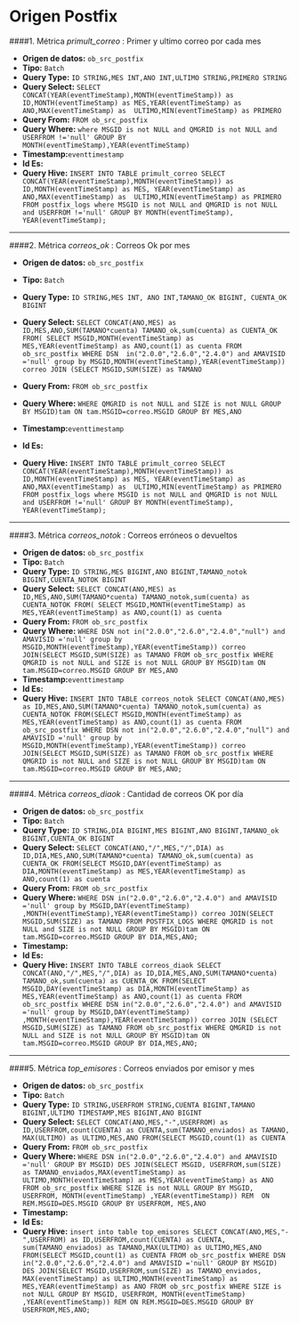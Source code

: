 # Origen Postfix

####1. Métrica *primult_correo* : Primer y ultimo correo por cada mes

- **Origen de datos:** `ob_src_postfix`
- **Tipo:** `Batch`
- **Query Type:** `ID STRING,MES INT,ANO INT,ULTIMO STRING,PRIMERO STRING`
- **Query Select:** `SELECT CONCAT(YEAR(eventTimeStamp),MONTH(eventTimeStamp)) as ID,MONTH(eventTimeStamp) as MES,YEAR(eventTimeStamp) as ANO,MAX(eventTimeStamp) as  ULTIMO,MIN(eventTimeStamp) as PRIMERO`
- **Query From:** `FROM ob_src_postfix`
- **Query Where:** `where MSGID is not NULL and QMGRID is not NULL and USERFROM !='null' GROUP BY MONTH(eventTimeStamp),YEAR(eventTimeStamp)`
- **Timestamp:**`eventtimestamp`
- **Id Es:**
- **Query Hive:** `INSERT INTO TABLE primult_correo SELECT CONCAT(YEAR(eventTimeStamp),MONTH(eventTimeStamp)) as ID,MONTH(eventTimeStamp) as MES,
YEAR(eventTimeStamp) as ANO,MAX(eventTimeStamp) as  ULTIMO,MIN(eventTimeStamp) as PRIMERO FROM postfix_logs where MSGID is not NULL and QMGRID is not NULL and USERFROM !='null' GROUP BY MONTH(eventTimeStamp), YEAR(eventTimeStamp);`

***

####2. Métrica *correos_ok* : Correos Ok por mes

- **Origen de datos:** `ob_src_postfix`
- **Tipo:** `Batch`
- **Query Type:** `ID STRING,MES INT, ANO INT,TAMANO_OK BIGINT, CUENTA_OK BIGINT`
- **Query Select:** `SELECT CONCAT(ANO,MES) as ID,MES,ANO,SUM(TAMANO*cuenta) TAMANO_ok,sum(cuenta) as CUENTA_OK FROM(
SELECT MSGID,MONTH(eventTimeStamp) as MES,YEAR(eventTimeStamp) as ANO,count(1) as cuenta FROM ob_src_postfix WHERE DSN  in("2.0.0","2.6.0","2.4.0") and AMAVISID ='null' group by MSGID,MONTH(eventTimeStamp),YEAR(eventTimeStamp)) correo JOIN (SELECT MSGID,SUM(SIZE) as TAMANO`
- **Query From:** `FROM ob_src_postfix`
- **Query Where:** `WHERE QMGRID is not NULL and SIZE is not NULL GROUP BY MSGID)tam ON tam.MSGID=correo.MSGID GROUP BY MES,ANO`
- **Timestamp:**`eventtimestamp`
- **Id Es:**

- **Query Hive:** `INSERT INTO TABLE primult_correo SELECT CONCAT(YEAR(eventTimeStamp),MONTH(eventTimeStamp)) as ID,MONTH(eventTimeStamp) as MES,
YEAR(eventTimeStamp) as ANO,MAX(eventTimeStamp) as  ULTIMO,MIN(eventTimeStamp) as PRIMERO FROM postfix_logs where MSGID is not NULL and QMGRID is not NULL and USERFROM !='null' GROUP BY MONTH(eventTimeStamp), YEAR(eventTimeStamp);`

***

####3. Métrica *correos_notok* : Correos erróneos o devueltos

- **Origen de datos:** `ob_src_postfix`
- **Tipo:** `Batch`
- **Query Type:** `ID STRING,MES BIGINT,ANO BIGINT,TAMANO_notok BIGINT,CUENTA_NOTOK BIGINT`
- **Query Select:** `SELECT CONCAT(ANO,MES) as ID,MES,ANO,SUM(TAMANO*cuenta) TAMANO_notok,sum(cuenta) as CUENTA_NOTOK FROM(
SELECT MSGID,MONTH(eventTimeStamp) as MES,YEAR(eventTimeStamp) as ANO,count(1) as cuenta`
- **Query From:** `FROM ob_src_postfix`
- **Query Where:** `WHERE DSN not in("2.0.0","2.6.0","2.4.0","null") and AMAVISID ='null' group by MSGID,MONTH(eventTimeStamp),YEAR(eventTimeStamp)) correo JOIN(SELECT MSGID,SUM(SIZE) as TAMANO FROM ob_src_postfix WHERE QMGRID is not NULL and SIZE is not NULL GROUP BY MSGID)tam ON tam.MSGID=correo.MSGID GROUP BY MES,ANO`
- **Timestamp:**`eventtimestamp`
- **Id Es:**
- **Query Hive:** `INSERT INTO TABLE correos_notok SELECT CONCAT(ANO,MES) as ID,MES,ANO,SUM(TAMANO*cuenta) TAMANO_notok,sum(cuenta) as CUENTA_NOTOK FROM(SELECT MSGID,MONTH(eventTimeStamp) as MES,YEAR(eventTimeStamp) as ANO,count(1) as cuenta FROM ob_src_postfix WHERE DSN not in("2.0.0","2.6.0","2.4.0","null") and AMAVISID ='null' group by MSGID,MONTH(eventTimeStamp),YEAR(eventTimeStamp)) correo JOIN(SELECT MSGID,SUM(SIZE) as TAMANO FROM ob_src_postfix WHERE QMGRID is not NULL and SIZE is not NULL GROUP BY MSGID)tam ON tam.MSGID=correo.MSGID GROUP BY MES,ANO;`

***

####4. Métrica *correos_diaok* : Cantidad de correos OK por día

- **Origen de datos:** `ob_src_postfix`
- **Tipo:** `Batch`
- **Query Type:** `ID STRING,DIA BIGINT,MES BIGINT,ANO BIGINT,TAMANO_ok BIGINT,CUENTA_OK BIGINT`
- **Query Select:** `SELECT CONCAT(ANO,"/",MES,"/",DIA) as ID,DIA,MES,ANO,SUM(TAMANO*cuenta) TAMANO_ok,sum(cuenta) as CUENTA_OK
FROM(SELECT MSGID,DAY(eventTimeStamp) as DIA,MONTH(eventTimeStamp) as MES,YEAR(eventTimeStamp) as ANO,count(1) as cuenta`
- **Query From:** `FROM ob_src_postfix`
- **Query Where:** `WHERE DSN in("2.0.0","2.6.0","2.4.0") and AMAVISID ='null' group by MSGID,DAY(eventTimeStamp) ,MONTH(eventTimeStamp),YEAR(eventTimeStamp)) correo JOIN(SELECT MSGID,SUM(SIZE) as TAMANO FROM POSTFIX_LOGS WHERE QMGRID is not NULL and SIZE is not NULL GROUP BY MSGID)tam ON tam.MSGID=correo.MSGID GROUP BY DIA,MES,ANO;`
- **Timestamp:**
- **Id Es:**
- **Query Hive:** `INSERT INTO TABLE correos_diaok SELECT CONCAT(ANO,"/",MES,"/",DIA) as ID,DIA,MES,ANO,SUM(TAMANO*cuenta) TAMANO_ok,sum(cuenta) as CUENTA_OK FROM(SELECT MSGID,DAY(eventTimeStamp) as DIA,MONTH(eventTimeStamp) as MES,YEAR(eventTimeStamp) as ANO,count(1) as cuenta FROM ob_src_postfix WHERE DSN in("2.0.0","2.6.0","2.4.0") and AMAVISID ='null' group by MSGID,DAY(eventTimeStamp) ,MONTH(eventTimeStamp),YEAR(eventTimeStamp)) correo JOIN
(SELECT MSGID,SUM(SIZE) as TAMANO FROM ob_src_postfix WHERE QMGRID is not NULL and SIZE is not NULL GROUP BY MSGID)tam
ON tam.MSGID=correo.MSGID GROUP BY DIA,MES,ANO;`

***

####5. Métrica *top_emisores* : Correos enviados por emisor y mes

- **Origen de datos:** `ob_src_postfix`
- **Tipo:** `Batch`
- **Query Type:** `ID STRING,USERFROM STRING,CUENTA BIGINT,TAMANO BIGINT,ULTIMO TIMESTAMP,MES BIGINT,ANO BIGINT`
- **Query Select:** `SELECT CONCAT(ANO,MES,"-",USERFROM) as ID,USERFROM,count(CUENTA) as CUENTA,sum(TAMANO_enviados) as TAMANO,
MAX(ULTIMO) as ULTIMO,MES,ANO FROM(SELECT MSGID,count(1) as CUENTA`
- **Query From:** `FROM ob_src_postfix`
- **Query Where:** `WHERE DSN in("2.0.0","2.6.0","2.4.0") and AMAVISID ='null' GROUP BY MSGID) DES JOIN(SELECT MSGID,
USERFROM,sum(SIZE) as TAMANO_enviados,MAX(eventTimeStamp) as ULTIMO,MONTH(eventTimeStamp) as MES,YEAR(eventTimeStamp) as ANO 
FROM ob_src_postfix WHERE SIZE is not NULL GROUP BY MSGID, USERFROM, MONTH(eventTimeStamp) ,YEAR(eventTimeStamp)) REM 
ON REM.MSGID=DES.MSGID GROUP BY USERFROM, MES,ANO`
- **Timestamp:**
- **Id Es:**
- **Query Hive:** `insert into table top_emisores SELECT CONCAT(ANO,MES,"-",USERFROM) as ID,USERFROM,count(CUENTA) as CUENTA,
sum(TAMANO_enviados) as TAMANO,MAX(ULTIMO) as ULTIMO,MES,ANO FROM(SELECT MSGID,count(1) as CUENTA FROM ob_src_postfix WHERE DSN in("2.0.0","2.6.0","2.4.0") and AMAVISID ='null' GROUP BY MSGID) DES JOIN(SELECT MSGID,USERFROM,sum(SIZE) as TAMANO_enviados,
MAX(eventTimeStamp) as ULTIMO,MONTH(eventTimeStamp) as MES,YEAR(eventTimeStamp) as ANO FROM ob_src_postfix WHERE SIZE is not NULL GROUP BY MSGID, USERFROM, MONTH(eventTimeStamp) ,YEAR(eventTimeStamp)) REM ON REM.MSGID=DES.MSGID GROUP BY USERFROM,MES,ANO;`
